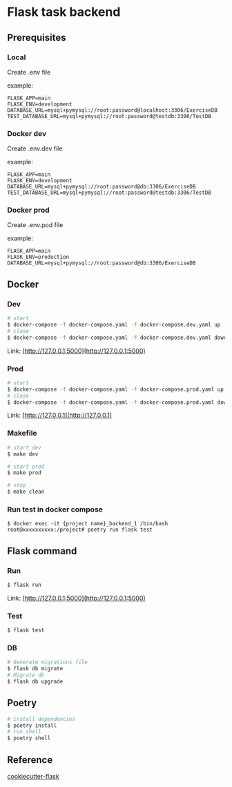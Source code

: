 # Flask task backend

## Prerequisites

### Local

Create .env file  

example:  

```text
FLASK_APP=main
FLASK_ENV=development
DATABASE_URL=mysql+pymysql://root:password@localhost:3306/ExerciseDB
TEST_DATABASE_URL=mysql+pymysql://root:password@testdb:3306/TestDB
```

### Docker dev

Create .env.dev file  

example:  

```text
FLASK_APP=main
FLASK_ENV=development
DATABASE_URL=mysql+pymysql://root:password@db:3306/ExerciseDB
TEST_DATABASE_URL=mysql+pymysql://root:password@testdb:3306/TestDB
```

### Docker prod

Create .env.pod file  

example:  

```text
FLASK_APP=main
FLASK_ENV=production
DATABASE_URL=mysql+pymysql://root:password@db:3306/ExerciseDB
```

## Docker

### Dev

```bash
# start
$ docker-compose -f docker-compose.yaml -f docker-compose.dev.yaml up
# close
$ docker-compose -f docker-compose.yaml -f docker-compose.dev.yaml down
```

Link: [http://127.0.0.1:5000](http://127.0.0.1:5000)  

### Prod

```bash
# start
$ docker-compose -f docker-compose.yaml -f docker-compose.prod.yaml up
# close
$ docker-compose -f docker-compose.yaml -f docker-compose.prod.yaml down
```

Link: [http://127.0.0.1](http://127.0.0.1)  

### Makefile

```bash
# start dev
$ make dev

# start prod
$ make prod

# stop
$ make clean
```

### Run test in docker compose

```shell
$ docker exec -it {project name}_backend_1 /bin/bash
root@xxxxxxxxxx:/project# poetry run flask test
```


## Flask command

### Run

```bash
$ flask run
```

Link: [http://127.0.0.1:5000](http://127.0.0.1:5000)  

### Test

```bash
$ flask test
```

### DB

```bash
# Generate migrations file
$ flask db migrate
# Migrate db
$ flask db upgrade
```

## Poetry

```bash
# install dependencies
$ poetry install
# run shell
$ poetry shell
```

## Reference

[cookiecutter-flask](https://github.com/cookiecutter-flask)  
